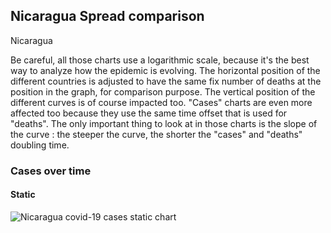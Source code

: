 ## Nicaragua Spread comparison 

Nicaragua



Be careful, all those charts use a logarithmic scale, because it's the best way to analyze how the epidemic is evolving. 
The horizontal position of the different countries is adjusted to have the same fix number of deaths at the position in the graph, for comparison purpose.
The vertical position of the different curves is of course impacted too.
"Cases" charts are even more affected too because they use the same time offset that is used for "deaths".
The only important thing to look at in those charts is the slope of the curve : the steeper the curve, the shorter the "cases" and "deaths" doubling time.


 
### Cases over time
 
#### Static
![Nicaragua covid-19 cases static chart](https://raw.githubusercontent.com/madlag/coronavirus_study/master/notebooks/graphs/2020-03-20/countries/Nicaragua/2020-03-20_Nicaragua_deaths.png "Nicaragua covid-19 cases static chart")   

